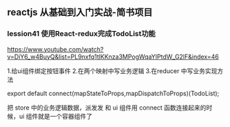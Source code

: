 ## reactjs 从基础到入门实战-简书项目

### lession41 使用React-redux完成TodoList功能 

https://www.youtube.com/watch?v=DiY6_w4BuyQ&list=PL9nxfq1tlKKnza3MPogWqaYIPtdW_G2lF&index=46


1.给ui组件绑定按钮事件
2.在两个映射中写业务逻辑
3.在reducer 中写业务实现方法


export default connect(mapStateToProps,mapDispatchToProps)(TodoList);

把 store 中的业务逻辑数据，派发发 和 ui 组件用 connect 函数连接起来的时候，ui 组件就是一个容器组件了